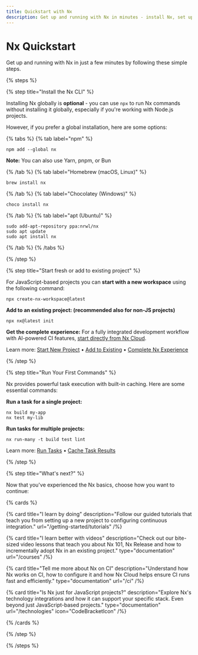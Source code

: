 ```yaml
---
title: Quickstart with Nx
description: Get up and running with Nx in minutes - install Nx, set up your editor, configure AI assistance, and choose your development path.
---
```


# Nx Quickstart

Get up and running with Nx in just a few minutes by following these simple steps.

{% steps %}

{% step title="Install the Nx CLI" %}

Installing Nx globally is **optional** - you can use `npx` to run Nx commands without installing it globally, especially if you're working with Node.js projects.

However, if you prefer a global installation, here are some options:

{% tabs %}
{% tab label="npm" %}

```shell
npm add --global nx
```

**Note:** You can also use Yarn, pnpm, or Bun

{% /tab %}
{% tab label="Homebrew (macOS, Linux)" %}

```shell
brew install nx
```

{% /tab %}
{% tab label="Chocolatey (Windows)" %}

```shell
choco install nx
```

{% /tab %}
{% tab label="apt (Ubuntu)" %}

```shell
sudo add-apt-repository ppa:nrwl/nx
sudo apt update
sudo apt install nx
```

{% /tab %}
{% /tabs %}

{% /step %}

{% step title="Start fresh or add to existing project" %}

For JavaScript-based projects you can **start with a new workspace** using the following command:

```shell
npx create-nx-workspace@latest
```

**Add to an existing project: (recommended also for non-JS projects)**

```shell
npx nx@latest init
```

**Get the complete experience:**
For a fully integrated development workflow with AI-powered CI features, [start directly from Nx Cloud](https://cloud.nx.app/get-started).

Learn more: [Start New Project](/getting-started/start-new-project) • [Add to Existing](/getting-started/adding-to-existing) • [Complete Nx Experience](https://cloud.nx.app/get-started)

{% /step %}

{% step title="Run Your First Commands" %}

Nx provides powerful task execution with built-in caching. Here are some essential commands:

**Run a task for a single project:**

```shell
nx build my-app
nx test my-lib
```

**Run tasks for multiple projects:**

```shell
nx run-many -t build test lint
```

Learn more: [Run Tasks](/features/run-tasks) • [Cache Task Results](/features/cache-task-results)

{% /step %}

{% step title="What's next?" %}

Now that you've experienced the Nx basics, choose how you want to continue:

{% cards %}

{% card title="I learn by doing" description="Follow our guided tutorials that teach you from setting up a new project to configuring continuous integration." url="/getting-started/tutorials" /%}

{% card title="I learn better with videos" description="Check out our bite-sized video lessons that teach you about Nx 101, Nx Release and how to incrementally adopt Nx in an existing project." type="documentation" url="/courses" /%}

{% card title="Tell me more about Nx on CI" description="Understand how Nx works on CI, how to configure it and how Nx Cloud helps ensure CI runs fast and efficiently." type="documentation" url="/ci" /%}

{% card title="Is Nx just for JavaScript projects?" description="Explore Nx's technology integrations and how it can support your specific stack. Even beyond just JavaScript-based projects." type="documentation" url="/technologies" icon="CodeBracketIcon" /%}

{% /cards %}

{% /step %}

{% /steps %}
